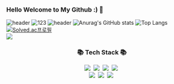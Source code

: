 ### Hello Welcome to My Github :) 👋

<!--
**ShuYa0728/shuya0728** is a ✨ _special_ ✨ repository because its `README.md` (this file) appears on your GitHub profile.

Here are some ideas to get you started:

- 🔭 I’m currently working on ...
- 🌱 I’m currently learning ...
- 👯 I’m looking to collaborate on ...
- 🤔 I’m looking for help with ...
- 💬 Ask me about ...
- 📫 How to reach me: ...
- 😄 Pronouns: ...
- ⚡ Fun fact: ...
-->

![header](https://capsule-render.vercel.app/api?text=NO.1GithubShuya&animation=scaleIn)
![123](https://user-images.githubusercontent.com/91036360/136677194-d378ac16-32d9-45df-af48-8f4934b85513.gif)
![header](https://capsule-render.vercel.app/api?type=waving&color=auto&height=300&section=header&text=Shuya&fontSize=90)
![Anurag's GitHub stats](https://github-readme-stats.vercel.app/api?username=ShuYa0728&&show_icons=true&theme=algolia)
![Top Langs](https://github-readme-stats.vercel.app/api/top-langs/?username=ShuYa0728&langs_count=10&layout=compact&theme=dark)
[![Solved.ac프로필](http://mazassumnida.wtf/api/v2/generate_badge?boj={handle})](https://solved.ac/{handle})<br/>
<img src="https://img.shields.io/badge/React-61DAFB?style=flat-square&logo=React&logoColor=white"/>
<h3 align="center">📚 Tech Stack 📚</h3>
<p align="center">
  <img src="https://img.shields.io/badge/C++-00599C?style=flat-square&logo=C%2B%2B&logoColor=white"/></a>&nbsp 
  <img src="https://img.shields.io/badge/Java-007396?style=flat-square&logo=Java&logoColor=white"/></a>&nbsp
  <img src="https://img.shields.io/badge/Python-3766AB?style=flat-square&logo=Python&logoColor=white"/></a>&nbsp 
  <img src="https://img.shields.io/badge/Javascript-ffb13b?style=flat-square&logo=javascript&logoColor=white"/></a>&nbsp 
  <br>
  <img src="https://img.shields.io/badge/Mysql-E6B91E?style=flat-square&logo=MySql&logoColor=white"/></a>&nbsp 
  <img src="https://img.shields.io/badge/Django-092E20?style=flat-square&logo=Django&logoColor=white"/></a>&nbsp 
  <img src="https://img.shields.io/badge/Node.js-339933?style=flat-square&logo=Node.js&logoColor=white"/></a>&nbsp 
</p>

